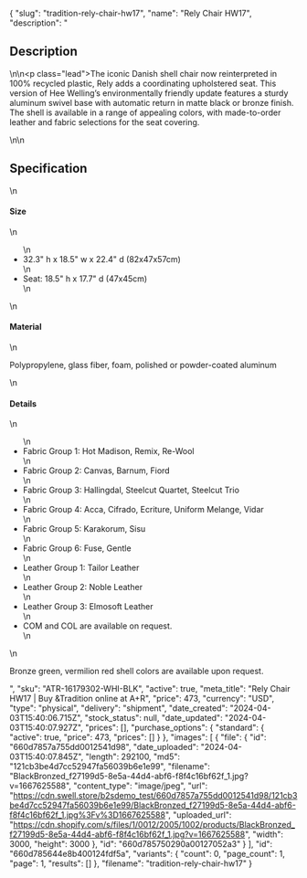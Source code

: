{
  "slug": "tradition-rely-chair-hw17",
  "name": "Rely Chair HW17",
  "description": "<h2>Description</h2>\n<!-- split -->\n<p class=\"lead\">The iconic Danish shell chair now reinterpreted in 100% recycled plastic, Rely adds a coordinating upholstered seat. This version of Hee Welling’s environmentally friendly update features a sturdy aluminum swivel base with automatic return in matte black or bronze finish. The shell is available in a range of appealing colors, with made-to-order leather and fabric selections for the seat covering.</p>\n<!-- split -->\n<h2>Specification</h2>\n<h4>Size</h4>\n<ul>\n<li>32.3\" h x 18.5\" w x 22.4\" d (82x47x57cm)</li>\n<li>Seat: 18.5\" h x 17.7\" d (47x45cm)</li>\n</ul>\n<h4>Material</h4>\n<p>Polypropylene, glass fiber, foam, polished or powder-coated aluminum</p>\n<h4>Details</h4>\n<ul>\n<li>Fabric Group 1: Hot Madison, Remix, Re-Wool</li>\n<li>Fabric Group 2: Canvas, Barnum, Fiord</li>\n<li>Fabric Group 3: Hallingdal, Steelcut Quartet, Steelcut Trio</li>\n<li>Fabric Group 4: Acca, Cifrado, Ecriture, Uniform Melange, Vidar</li>\n<li>Fabric Group 5: Karakorum, Sisu</li>\n<li>Fabric Group 6: Fuse, Gentle</li>\n<li>Leather Group 1: Tailor Leather</li>\n<li>Leather Group 2: Noble Leather</li>\n<li>Leather Group 3: Elmosoft Leather</li>\n<li>COM and COL are available on request.</li>\n</ul>\n<p>Bronze green, vermilion red shell colors are available upon request.</p>",
  "sku": "ATR-16179302-WHI-BLK",
  "active": true,
  "meta_title": "Rely Chair HW17 | Buy &Tradition online at A+R",
  "price": 473,
  "currency": "USD",
  "type": "physical",
  "delivery": "shipment",
  "date_created": "2024-04-03T15:40:06.715Z",
  "stock_status": null,
  "date_updated": "2024-04-03T15:40:07.927Z",
  "prices": [],
  "purchase_options": {
    "standard": {
      "active": true,
      "price": 473,
      "prices": []
    }
  },
  "images": [
    {
      "file": {
        "id": "660d7857a755dd0012541d98",
        "date_uploaded": "2024-04-03T15:40:07.845Z",
        "length": 292100,
        "md5": "121cb3be4d7cc52947fa56039b6e1e99",
        "filename": "BlackBronzed_f27199d5-8e5a-44d4-abf6-f8f4c16bf62f_1.jpg?v=1667625588",
        "content_type": "image/jpeg",
        "url": "https://cdn.swell.store/b2sdemo_test/660d7857a755dd0012541d98/121cb3be4d7cc52947fa56039b6e1e99/BlackBronzed_f27199d5-8e5a-44d4-abf6-f8f4c16bf62f_1.jpg%3Fv%3D1667625588",
        "uploaded_url": "https://cdn.shopify.com/s/files/1/0012/2005/1002/products/BlackBronzed_f27199d5-8e5a-44d4-abf6-f8f4c16bf62f_1.jpg?v=1667625588",
        "width": 3000,
        "height": 3000
      },
      "id": "660d785750290a00127052a3"
    }
  ],
  "id": "660d785644e8b400124fdf5a",
  "variants": {
    "count": 0,
    "page_count": 1,
    "page": 1,
    "results": []
  },
  "filename": "tradition-rely-chair-hw17"
}